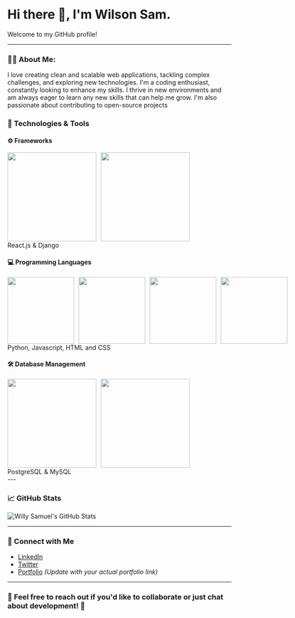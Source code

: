 # Hi there 👋, I'm Wilson Sam.

Welcome to my GitHub profile!

---

### 🧑‍💻 About Me:
I love creating clean and scalable web applications, tackling complex challenges, and exploring new technologies. I'm a coding enthusiast, constantly looking to enhance my skills. I thrive in new environments and am always eager to learn any new skills that can help me grow. I'm also passionate about contributing to open-source projects

### 🔧 Technologies & Tools

#### ⚙️ Frameworks
<div style="display: flex; gap: 10px;">
  <img src="https://media3.giphy.com/media/eNAsjO55tPbgaor7ma/giphy.gif?cid=6c09b952gduxxi7klmzo6jtp94qrzwplx72fake2pwqhekx8&ep=v1_internal_gif_by_id&rid=giphy.gif&ct=s" width="200" />
  <img src="https://maxmautner.com/public/images/django.gif" width="200" />
</div>
<div>React.js & Django</div>

#### 💻 Programming Languages
<div style="display: flex; gap: 10px;">
  <img src="https://media3.giphy.com/media/KAq5w47R9rmTuvWOWa/200.gif?cid=6c09b9526knm43eqch6ep7qs8khxlbi1afi4g7kt0z3he3za&ep=v1_gifs_search&rid=200.gif&ct=g" width="150" />
  <img src="https://media4.giphy.com/media/SvFocn0wNMx0iv2rYz/200w.gif?cid=6c09b952qd2ia4og4fh0a9tm8fq2vjtw04vju1nk3lcvcq02&ep=v1_gifs_search&rid=200w.gif&ct=g" width="150" />
  <img src="https://media3.giphy.com/media/XAxylRMCdpbEWUAvr8/giphy.gif?cid=6c09b95273ms3d3574micyjg5j21p4ra8o0kfb3a29k4dqi7&ep=v1_internal_gif_by_id&rid=giphy.gif&ct=s" width="150"/>
  <img src="https://i.sstatic.net/ULs1E.gif" width="150" />
</div>
<div>Python, Javascript, HTML and CSS</div>

#### 🛠️ Database Management
<div style="display: flex; gap: 10px;">
  <img src="https://miro.medium.com/v2/resize:fit:500/1*rAj9qt_OnWXCAlbJyUrhlw.gif" width="200" />
  <img src="https://media.tenor.com/NN9_wWaCxx8AAAAe/mysql.png"  width="200" />
</div>
<div>PostgreSQL & MySQL</div>
---

### 📈 GitHub Stats

![Willy Samuel's GitHub Stats](https://github-readme-stats.vercel.app/api?username=willysamuel&show_icons=true&theme=radical)

---

### 🔗 Connect with Me

- [LinkedIn](https://www.linkedin.com/in/willysamuel/)
- [Twitter](https://twitter.com/willysamuel)
- [Portfolio](https://yourportfolio.com) *(Update with your actual portfolio link)*

---

### 💬 Feel free to reach out if you'd like to collaborate or just chat about development! 🤖

